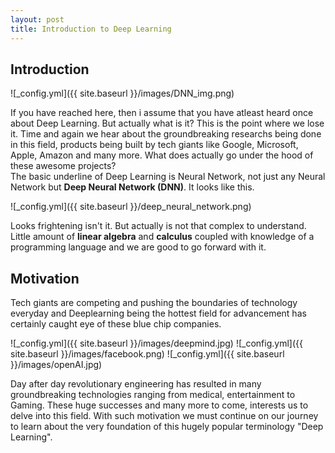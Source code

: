 ```yaml
---
layout: post
title: Introduction to Deep Learning
---
```


## Introduction

![_config.yml]({{ site.baseurl }}/images/DNN_img.png)

If you have reached here, then i assume that you have atleast heard once about Deep Learning. But actually what is it? This is the point where we lose it. Time and again we hear about the groundbreaking researchs being done in this field, products being built by tech giants like Google, Microsoft, Apple, Amazon and many more. What does actually go under the hood of these awesome projects? <br>
The basic underline of Deep Learning is Neural Network, not just any Neural Network but **Deep Neural Network (DNN)**. It looks like this.

![_config.yml]({{ site.baseurl }}/deep_neural_network.png)

Looks frightening isn't it. But actually is not that complex to understand. Little amount of **linear algebra** and **calculus** coupled with knowledge of a programming language and we are good to go forward with it.

## Motivation

Tech giants are competing and pushing the boundaries of technology everyday and Deeplearning being the hottest field for advancement has certainly caught eye of these blue chip companies.

![_config.yml]({{ site.baseurl }}/images/deepmind.jpg)
![_config.yml]({{ site.baseurl }}/images/facebook.png)
![_config.yml]({{ site.baseurl }}/images/openAI.jpg)

Day after day revolutionary engineering has resulted in many groundbreaking technologies ranging from medical, entertainment to Gaming. These huge successes and many more to come, interests us to delve into this field. With such motivation we must continue on our journey to learn about the very foundation of this hugely popular terminology "Deep Learning".





